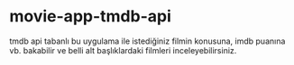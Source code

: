 # movie-app-tmdb-api
 tmdb api tabanlı bu uygulama ile istediğiniz filmin konusuna, imdb puanına vb. bakabilir ve belli alt başlıklardaki filmleri inceleyebilirsiniz.

